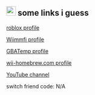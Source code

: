 <a href="https://idkwhereisthisname.github.io"><img src="https://idkwhereisthisname.github.io/assets/homebutton.gif" width="25" height="25"></a> some links i guess
-----
[roblox profile](https://www.roblox.com/users/3962819055/profile)

[Wiimmfi profile](https://wiimmfi.de/xview/mkw-profiles/pgprd9JdfS9W7Y4iWFUR)

[GBATemp profile](https://gbatemp.net/members/idkwhereisthisname.669379/)

[wii-homebrew.com profile](https://forum.wii-homebrew.com/index.php/User/110850-idkwhereisthisname/?s=ca62823baf3e04cd12e3dde0434a1ec466425c78)

[YouTube channel](https://www.youtube.com/channel/UC3IL0b1yqcimDNNGxSRxDkA)

switch friend code: N/A
